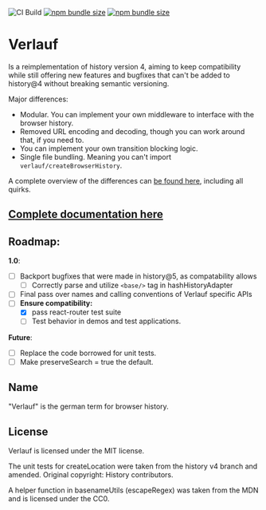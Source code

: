 ![CI Build](https://github.com/StringEpsilon/verlauf/workflows/CI%20Build/badge.svg)
[![npm bundle size](https://badgen.net/bundlephobia/min/verlauf@latest)](https://bundlephobia.com/result?p=verlauf)
[![npm bundle size](https://badgen.net/bundlephobia/minzip/verlauf@latest)](https://bundlephobia.com/result?p=verlauf)

# Verlauf

Is a reimplementation of history version 4, aiming to keep compatibility while still offering new features and bugfixes that can't be added to history@4 without breaking semantic versioning.

Major differences:

-   Modular. You can implement your own middleware to interface with the browser history.
-   Removed URL encoding and decoding, though you can work around that, if you need to.
-   You can implement your own transition blocking logic.
-   Single file bundling. Meaning you can't import `verlauf/createBrowserHistory`.

A complete overview of the differences can [be found here](./docs/differences.md), including all quirks.

## [Complete documentation here](./docs/index.md)

## Roadmap:

**1.0**:

-   [ ] Backport bugfixes that were made in history@5, as compatability allows
    -   [ ] Correctly parse and utilize `<base/>` tag in hashHistoryAdapter
-   [ ] Final pass over names and calling conventions of Verlauf specific APIs
-   [ ] **Ensure compatibility:**
    -   [x] pass react-router test suite
    -   [ ] Test behavior in demos and test applications.

**Future**:

-   [ ] Replace the code borrowed for unit tests.
-   [ ] Make preserveSearch = true the default.

## Name

"Verlauf" is the german term for browser history.

## License

Verlauf is licensed under the MIT license.

The unit tests for createLocation were taken from the history v4 branch and amended. Original copyright: History contributors.

A helper function in basenameUtils (escapeRegex) was taken from the MDN and is licensed under the CC0.
